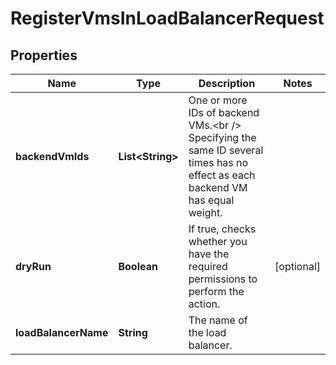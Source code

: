 

# RegisterVmsInLoadBalancerRequest


## Properties

| Name | Type | Description | Notes |
|------------ | ------------- | ------------- | -------------|
|**backendVmIds** | **List&lt;String&gt;** | One or more IDs of backend VMs.&lt;br /&gt; Specifying the same ID several times has no effect as each backend VM has equal weight. |  |
|**dryRun** | **Boolean** | If true, checks whether you have the required permissions to perform the action. |  [optional] |
|**loadBalancerName** | **String** | The name of the load balancer. |  |



